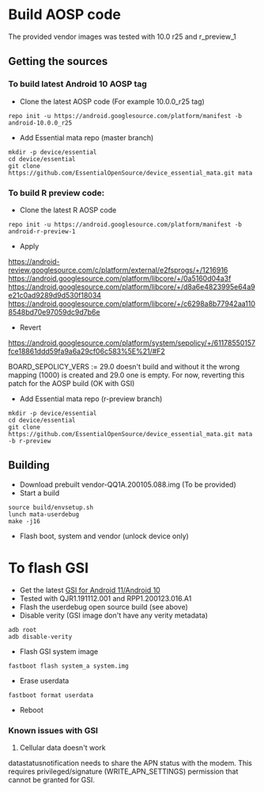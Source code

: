 # Build AOSP code

The provided vendor images was tested with 10.0 r25 and r_preview_1

## Getting the sources

### To build latest Android 10 AOSP tag

* Clone the latest AOSP code (For example 10.0.0_r25 tag)

```
repo init -u https://android.googlesource.com/platform/manifest -b android-10.0.0_r25
```

* Add Essential mata repo (master branch)

```
mkdir -p device/essential
cd device/essential
git clone https://github.com/EssentialOpenSource/device_essential_mata.git mata
```


### To build R preview code:

* Clone the latest R AOSP code

```
repo init -u https://android.googlesource.com/platform/manifest -b android-r-preview-1
```

* Apply

https://android-review.googlesource.com/c/platform/external/e2fsprogs/+/1216916
https://android.googlesource.com/platform/libcore/+/0a5160d04a3f
https://android.googlesource.com/platform/libcore/+/d8a6e4823995e64a9e21c0ad9289d9d530f18034
https://android.googlesource.com/platform/libcore/+/c6298a8b77942aa1108548bd70e97059dc9d7b6e

* Revert

https://android.googlesource.com/platform/system/sepolicy/+/61178550157fce18861ddd59fa9a6a29cf06c583%5E%21/#F2

BOARD_SEPOLICY_VERS := 29.0 doesn't build and without it the wrong mapping (1000) is created and 29.0 one
is empty. For now, reverting this patch for the AOSP build (OK with GSI)

* Add Essential mata repo (r-preview branch)

```
mkdir -p device/essential
cd device/essential
git clone https://github.com/EssentialOpenSource/device_essential_mata.git mata -b r-preview
```

## Building

* Download prebuilt vendor-QQ1A.200105.088.img (To be provided)
* Start a build

```
source build/envsetup.sh
lunch mata-userdebug
make -j16
```

* Flash boot, system and vendor (unlock device only)

# To flash GSI

* Get the latest [GSI for Android 11/Android 10](https://developer.android.com/topic/generic-system-image/releases)
* Tested with QJR1.191112.001 and RPP1.200123.016.A1
* Flash the userdebug open source build (see above)
* Disable verity (GSI image don't have any verity metadata)

```
adb root
adb disable-verity
```

* Flash GSI system image

```
fastboot flash system_a system.img
```

* Erase userdata

```
fastboot format userdata
```

* Reboot

### Known issues with GSI

1. Cellular data doesn't work

datastatusnotification needs to share the APN status with the modem.
This requires privileged/signature (WRITE_APN_SETTINGS) permission that cannot be
granted for GSI.
